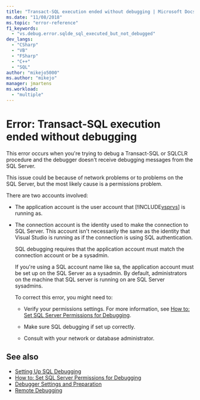 ```yaml
---
title: "Transact-SQL execution ended without debugging | Microsoft Docs"
ms.date: "11/08/2018"
ms.topic: "error-reference"
f1_keywords:
  - "vs.debug.error.sqlde_sql_executed_but_not_debugged"
dev_langs:
  - "CSharp"
  - "VB"
  - "FSharp"
  - "C++"
  - "SQL"
author: "mikejo5000"
ms.author: "mikejo"
manager: jmartens
ms.workload:
  - "multiple"
---
```

# Error: Transact-SQL execution ended without debugging

This error occurs when you're trying to debug a Transact-SQL or SQLCLR procedure and the debugger doesn't receive debugging messages from the SQL Server.

This issue could be because of network problems or to problems on the SQL Server, but the most likely cause is a permissions problem.

There are two accounts involved:

- The application account is the user account that [!INCLUDE[vsprvs](../code-quality/includes/vsprvs_md.md)] is running as.

- The connection account is the identity used to make the connection to SQL Server. This account isn't necessarily the same as the identity that Visual Studio is running as if the connection is using SQL authentication.

  SQL debugging requires that the application account must match the connection account or be a sysadmin.

  If you're using a SQL account name like sa, the application account must be set up on the SQL Server as a sysadmin. By default, administrators on the machine that SQL server is running on are SQL Server sysadmins.

  To correct this error, you might need to:

  - Verify your permissions settings. For more information, see [How to: Set SQL Server Permissions for Debugging](/previous-versions/w1bhybwz(v=vs.100)).

  - Make sure SQL debugging if set up correctly.

  - Consult with your network or database administrator.

## See also

- [Setting Up SQL Debugging](/previous-versions/visualstudio/visual-studio-2010/s4sszxst(v=vs.100))
- [How to: Set SQL Server Permissions for Debugging](/previous-versions/w1bhybwz(v=vs.100))
- [Debugger Settings and Preparation](../debugger/debugger-settings-and-preparation.md)
- [Remote Debugging](../debugger/remote-debugging.md)
